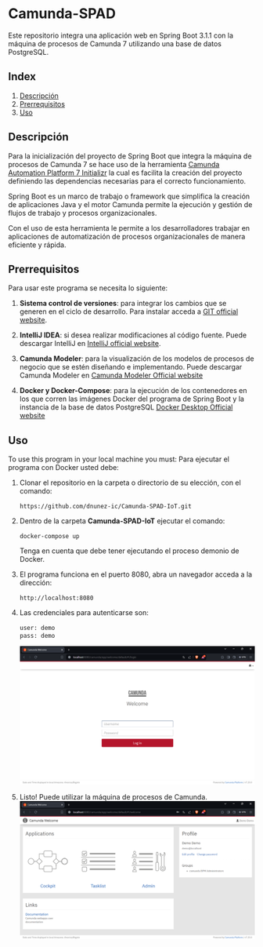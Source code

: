 # Camunda-SPAD
Este repositorio integra una aplicación web en Spring Boot 3.1.1 con la máquina de procesos de Camunda 7 utilizando una base de datos PostgreSQL.


## Index

1. [Descripción](#Descripción)
2. [Prerrequisitos](#Prerrequisitos)
3. [Uso](#Uso)


## Descripción

Para la inicialización del proyecto de Spring Boot que integra la máquina de procesos de Camunda 7 se hace uso de la herramienta [Camunda Automation Platform 7 Initializr](https://start.camunda.com/)
la cual es facilita la creación del proyecto definiendo las dependencias necesarias para el correcto funcionamiento.

Spring Boot es un marco de trabajo o framework que simplifica la creación de aplicaciones Java y el motor Camunda permite la ejecución y gestión de flujos de trabajo y procesos organizacionales.

Con el uso de esta herramienta le permite a los desarrolladores trabajar en aplicaciones de automatización de procesos organizacionales de manera eficiente y rápida.

## Prerrequisitos

Para usar este programa se necesita lo siguiente:

1. **Sistema control de versiones**: para integrar los cambios que se generen en el ciclo de desarrollo. Para instalar acceda a [GIT official website](https://git-scm.com/downloads).

2. **IntelliJ IDEA**: si desea realizar modificaciones al código fuente. Puede descargar IntelliJ en [IntelliJ official website](https://www.jetbrains.com/es-es/idea/download/?section=windows).

3. **Camunda Modeler**: para la visualización de los modelos de procesos de negocio que se estén diseñando e implementando. Puede descargar Camunda Modeler en [Camunda Modeler Official website](https://camunda.com/download/modeler/)

4. **Docker y Docker-Compose**: para la ejecución de los contenedores en los que corren las imágenes Docker del programa de Spring Boot y la instancia de la base de datos PostgreSQL  [Docker Desktop Official website](https://www.docker.com/products/docker-desktop/)

## Uso

To use this program in your local machine you must:
Para ejecutar el programa con Docker usted debe:

1. Clonar el repositorio en la carpeta o directorio de su elección, con el comando: 

   ```
   https://github.com/dnunez-ic/Camunda-SPAD-IoT.git
   ```
2. Dentro de la carpeta **Camunda-SPAD-IoT** ejecutar el comando:
   ```
   docker-compose up
   ```
    Tenga en cuenta que debe tener ejecutando el proceso demonio de Docker.

3. El programa funciona en el puerto 8080, abra un navegador acceda a la dirección:
    ```
   http://localhost:8080
   ```
   
5. Las credenciales para autenticarse son:
    ```
   user: demo
   pass: demo

   ```
   ![Login de Camunda](docs/login-camunda.png)
6. Listo! Puede utilizar la máquina de procesos de Camunda.
   ![Dashboard de Camunda](docs/dashboard-camunda.png)
